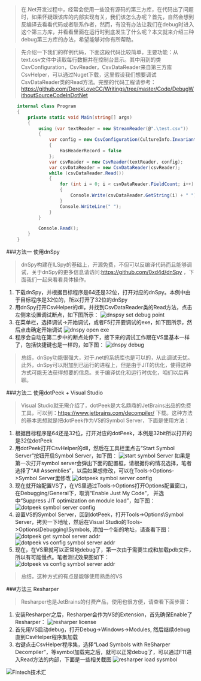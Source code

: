 >在.Net开发过程中，经常会使用一些没有源码的第三方库，在代码出了问题时，如果怀疑跟该库的内部实现有关，我们该怎么办呢？首先，自然会想到反编译去看看代码或者联系作者，然而，有没有办法让我们在debug时进入这个第三方库，并看看里面在运行时到底发生了什么呢？本文就来介绍三种debug第三方库的办法，希望能够对你有所帮助。

>先介绍一下我们的样例代码，下面这段代码比较简单，主要功能：从text.csv文件中读取每行数据并在控制台显示。其中用到的类CsvConfiguration，CsvReader，CsvDataReader来自第三方库CsvHelper，可以通过Nuget下载，这里假设我们想要调试CsvDataReader类的Read方法。完整的代码工程请参考：https://github.com/DerekLoveCC/Writings/tree/master/Code/DebugWithoutSourceCodeInDotNet

```csharp
    internal class Program
    {
        private static void Main(string[] args)
        {
            using (var textReader = new StreamReader(@".\test.csv"))
            {
                var config = new CsvConfiguration(CultureInfo.InvariantCulture)
                {
                    HasHeaderRecord = false
                };
                var csvReader = new CsvReader(textReader, config);
                var csvDataReader = new CsvDataReader(csvReader);
                while (csvDataReader.Read())
                {
                    for (int i = 0; i < csvDataReader.FieldCount; i++)
                    {
                        Console.Write(csvDataReader.GetString(i) + " ");
                    }
                    Console.WriteLine(" ");
                }
            }

            Console.Read();
        }
    }
```
###方法一 使用dnSpy
>dnSpy构建在ILSpy的基础上，开源免费，不但可以反编译代码而且能够调试，关于dnSpy的更多信息请访问:https://github.com/0xd4d/dnSpy  ，下面我们一起来看看具体操作。
1. 下载dnSpy，并根据目标程序是64还是32位，打开对应的dnSpy。本例中由于目标程序是32位的，所以打开了32位的dnSpy
2. 用dnSpy打开CsvHelper的dll，并找到CsvDataReader类的Read方法，点击左侧来设置调试断点，如下图所示：
   ![dnspsy set debug point](https://github.com/DerekLoveCC/Writings/raw/master/Article/DebugWithoutSourceCodeInDotNet/image/dnspy_set_debug_point.png)
3. 在菜单栏，选择调试->开始调试，或者F5打开要调试的exe，如下图所示，然后点击确定开始调试
   ![dnspy open exe](https://github.com/DerekLoveCC/Writings/raw/master/Article/DebugWithoutSourceCodeInDotNet/image/dnspy_open_exe.png)
4. 程序会自动在第二步中的断点处停下，接下来的调试工作跟在VS里基本一样了，包括快捷键也是一样的，如下图：
     ![dnspy debug](https://github.com/DerekLoveCC/Writings/raw/master/Article/DebugWithoutSourceCodeInDotNet/image/dnspy_debug.png)

>总结，dnSpy功能很强大，对于.net的系统库也是可以的，从此调试无忧。此外，dnSpy可以附加到已运行的进程上，但是由于JIT的优化，使得这种方式可能无法获得想要的信息。关于编译优化和运行时优化，咱们以后再聊。

###方法二 使用dotPeek + Visual Studio
>Visual Studio就无需介绍了，dotPeek是大名鼎鼎的JetBrains出品的免费工具，可以到：https://www.jetbrains.com/decompiler/ 下载。这种方法的基本思想就是把dotPeek作为VS的Symbol Server，下面是使用方法：
1. 根据目标程序是64还是32位，打开对应的dotPeek，本例是32bit所以打开的是32位dotPeek
2. 用dotPeek打开CsvHelper的dll，然后在工具栏里点击“Start Symbol Server”按钮开启Symbol Server，如下图：
![start symbol Server](https://github.com/DerekLoveCC/Writings/raw/master/Article/DebugWithoutSourceCodeInDotNet/image/dotpeek_start_symbol_server.png)
如果是第一次打开symbol server会弹出下面的配置框，请根据你的情况选择，笔者选择了“All Assemblies”，以后如果想修改，可以在Tools->Options->Symbol Server里修改
![dotpeek symbol server config](https://github.com/DerekLoveCC/Writings/raw/master/Article/DebugWithoutSourceCodeInDotNet/image/dotpeek_symbolserver_config.png)
1. 现在就开始配置VS了，在VS里通过Tools->Options打开Options配置窗口，在Debugging/General下，取消“Enable Just My Code”， 并选中“Suppress JIT optimization on module load”，如下图：
![dotpeek symbol server config](https://github.com/DerekLoveCC/Writings/raw/master/Article/DebugWithoutSourceCodeInDotNet/image/dotpeek_vs_config.png)
4. 设置VS的Symbol Server，回到dotPeek，打开Tools->Options\Symbol Server，拷贝一下地址，然后在Visual Studio的Tools->Options\Debugging\Symbols, 添加一个新的地址，请查看下图：
![dotpeek get symbol server addr](https://github.com/DerekLoveCC/Writings/raw/master/Article/DebugWithoutSourceCodeInDotNet/image/dotpeek_symbol_server_addr.png)
![dotpeek vs config symbol server addr](https://github.com/DerekLoveCC/Writings/raw/master/Article/DebugWithoutSourceCodeInDotNet/image/dotpeek_vs_add_symbol_server.png)
5. 现在，在VS里就可以正常地debug了，第一次由于需要生成和加载pdb文件，所以有可能慢点。笔者测试效果图如下：
![dotpeek vs config symbol server addr](https://github.com/DerekLoveCC/Writings/raw/master/Article/DebugWithoutSourceCodeInDotNet/image/dotPeek_TestResult.png)

>总结，这种方式的有点是能够使用熟悉的VS

###方法三 Resharper
>Resharper也是JetBrains的付费产品，使用也很方便，请查看下面步骤：

1. 安装Resharper之后，Resharper会作为VS的Extension，首先确保Enable了Resharper：
   ![resharper license](https://github.com/DerekLoveCC/Writings/raw/master/Article/DebugWithoutSourceCodeInDotNet/image/resharper_license.png)
2. 首先用VS启动debug，打开Debug->Windows->Modules, 然后继续debug直到CsvHelper程序集加载
3. 右键点击CsvHelper程序集，选择“Load Symbols with ReSharper Decompiler”，等symbol加载完之后，就可以正常debug了，可以通过F11进入Read方法的内部，下面是一些相关截图
![resharper load sysmbol](https://github.com/DerekLoveCC/Writings/raw/master/Article/DebugWithoutSourceCodeInDotNet/image/resharper_loadsymbol.png)


![Fintech技术汇](https://github.com/DerekLoveCC/Writings/raw/master/Fintech_Wechat/Fintech.jpg)